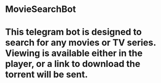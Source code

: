 # MovieSearchBot
# This telegram bot is designed to search for any movies or TV series. Viewing is available either in the player, or a link to download the torrent will be sent.

